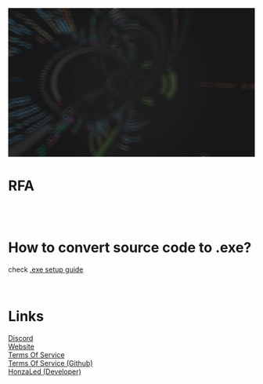 <img src="rfa-logo.png">
<br>
<h1 text-align=center >RFA</h1>
<br>
<br>

# How to convert source code to .exe?
<a>check </a><a href="https://github.com/CatTheKocicak/RFA/blob/main/info/windows-exe.md">.exe setup guide</a>

<br>

# Links
<a href="https://discord.kocicak.xyz/">Discord</a>
<br>
<a href="https://rfa.kocicak.xyz">Website</a>
<br>
<a href="https://tos.rfa.kocicak.xyz/">Terms Of Service</a>
<br>
<a href="https://github.com/CatTheKocicak/RFA/blob/main/info/tos.md">Terms Of Service (Github)</a>
<br>
<a href="https://github.com/HonzaLed">HonzaLed (Developer)</a>
<br>
